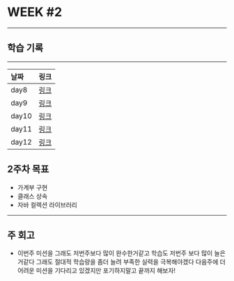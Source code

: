 #  WEEK #2



------
## 학습 기록
-------

|날짜                     |  링크                                                  |
| :------------------------- | -------------------------------------------------------- |
| day8 |    [ 링크](https://github.com/leegyeongwhan/TIL/blob/dolokkong/202111/day08.md) |
| day9 |   [ 링크](https://github.com/leegyeongwhan/TIL/blob/dolokkong/202111/day09.md)  |
| day10 |  [ 링크](https://github.com/leegyeongwhan/TIL/blob/dolokkong/202111/day10.md)  |
| day11 |    [ 링크](https://github.com/leegyeongwhan/TIL/blob/dolokkong/202111/day11.md) | 
| day12 |   [ 링크](https://github.com/leegyeongwhan/TIL/blob/dolokkong/202111/day12.md)  |









## 2주차 목표

- 가계부 구현
- 클래스 상속 
- 자바 컬렉션 라이브러리

------

## 주 회고

- 이번주 미션을 그래도 저번주보다 많이 완수한거같고 학습도 저번주 보다 많이 늘은거같다 그래도 절대적 학습량을 좀더 늘려
  부족한 실력을 극복해야겠다 다음주에 더 어려운 미션을 기다리고 있겠지만 포기하지말고 끝까지 해보자!

